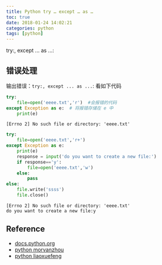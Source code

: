 ```yaml
---
title: Python try … except … as …
toc: true
date: 2018-01-24 14:02:21
categories: python
tags: [python]
---
```


try:, except ... as ...:

<!-- more -->

## 错误处理

输出错误：`try:, except ... as ...`: 看如下代码


```python
try:
    file=open('eeee.txt','r')  #会报错的代码
except Exception as e:  # 将报错存储在 e 中
    print(e)
```

    [Errno 2] No such file or directory: 'eeee.txt'



```python
try:
    file=open('eeee.txt','r+')
except Exception as e:
    print(e)
    response = input('do you want to create a new file:')
    if response=='y':
        file=open('eeee.txt','w')
    else:
        pass
else:
    file.write('ssss')
    file.close()
```

    [Errno 2] No such file or directory: 'eeee.txt'
    do you want to create a new file:y

## Reference

- [docs.python.org][1]
- [python morvanzhou][2]
- [python liaoxuefeng][3]

[1]: https://docs.python.org/
[2]: https://morvanzhou.github.io/
[3]: https://www.liaoxuefeng.com/